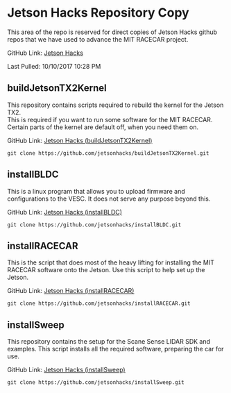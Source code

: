 # Jetson Hacks Repository Copy #

This area of the repo is reserved for direct copies of Jetson Hacks github repos that we have used to advance the MIT RACECAR project.

GitHub Link: [Jetson Hacks](https://github.com/jetsonhacks/)

Last Pulled:  10/10/2017 10:28 PM

## buildJetsonTX2Kernel ##

This repository contains scripts required to rebuild the kernel for the Jetson TX2.  
This is required if you want to run some software for the MIT RACECAR.  
Certain parts of the kernel are default off, when you need them on.

GitHub Link: [Jetson Hacks (buildJetsonTX2Kernel)](https://github.com/jetsonhacks/buildJetsonTX2Kernel)

```
git clone https://github.com/jetsonhacks/buildJetsonTX2Kernel.git
```

## installBLDC ##

This is a linux program that allows you to upload firmware and configurations to the VESC.  It does not serve any purpose beyond this.

GitHub Link: [Jetson Hacks (installBLDC)](https://github.com/jetsonhacks/installBLDC)

```
git clone https://github.com/jetsonhacks/installBLDC.git
```

## installRACECAR ##

This is the script that does most of the heavy lifting for installing the MIT RACECAR software onto the Jetson.  Use this script to help set up the Jetson.

GitHub Link: [Jetson Hacks (installRACECAR)](https://github.com/jetsonhacks/installRACECAR)

```
git clone https://github.com/jetsonhacks/installRACECAR.git
```

## installSweep ##

This repository contains the setup for the Scane Sense LIDAR SDK and examples.  This script installs all the required software, preparing the car for use.

GitHub Link: [Jetson Hacks (installSweep)](https://github.com/jetsonhacks/installSweep) 

```
git clone https://github.com/jetsonhacks/installSweep.git
```


